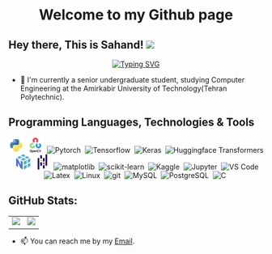 <div align="center">
    <h1>Welcome to my Github page</h1>
</div>

## Hey there, This is Sahand! <img src="https://media.giphy.com/media/hvRJCLFzcasrR4ia7z/giphy.gif" width="25px"> 

<div align="center">
  
[![Typing SVG](https://readme-typing-svg.herokuapp.com?font=Fira+Code&duration=3500&pause=500&center=true&vCenter=true&width=435&lines=BSC.+of+Computer+Engineering;Amirkabir+University+of+Technology;AI+%26+ML+Enthusiast)](https://github.com/rajabi2001)    
</div>

- 🏫 I'm currently a senior undergraduate student, studying Computer Engineering at the Amirkabir University of Technology(Tehran Polytechnic).

## Programming Languages, Technologies & Tools
<div align="center">
  <img src="https://github.com/devicons/devicon/blob/master/icons/python/python-original.svg" title="Python" alt="Python" height="30"/>&nbsp;
  <img src="https://github.com/devicons/devicon/blob/master/icons/opencv/opencv-original-wordmark.svg" title="opencv" alt="opencv" height="30"/>&nbsp;
  <img src="https://github.com/user-attachments/assets/b093e4fb-5270-4348-9517-f63e332e5d3c" title="Pytorch" alt="Pytorch" height="30"/>&nbsp;
  <img src="https://github.com/user-attachments/assets/9946b84c-6f93-44a0-b8e8-eeb6eb7b5635" title="Tensorflow" alt="Tensorflow" height="30"/>&nbsp;
  <img src="https://github.com/user-attachments/assets/a4c6eb51-fa74-43c2-997f-c646ab8de7e5" title="Keras" alt="Keras" height="30"/>&nbsp;
  <img src="https://github.com/user-attachments/assets/d43b347d-954c-4984-9e6c-b63aae34e243" title="Huggingface Transformers" alt="Huggingface Transformers" height="30"/>&nbsp;
  <img src="https://github.com/devicons/devicon/blob/master/icons/numpy/numpy-original.svg" title="Numpy" alt="Numpy" height="30"/>&nbsp;
  <img src="https://github.com/devicons/devicon/blob/master/icons/pandas/pandas-original.svg" title="Pandas" alt="Pandas" height="30"/>&nbsp;
  <img src="https://upload.wikimedia.org/wikipedia/commons/8/84/Matplotlib_icon.svg" title="matplotlib" alt="matplotlib" height="30"/>&nbsp;
  <img src="https://upload.wikimedia.org/wikipedia/commons/0/05/Scikit_learn_logo_small.svg" title="scikit-learn" alt="scikit-learn" height="30"/>&nbsp;
  <img src="https://github.com/user-attachments/assets/cbc88b18-f3e7-40dc-a3bf-22d3b5542d59" title="Kaggle" alt="Kaggle" height="30"/>&nbsp;
  <img src="https://github.com/user-attachments/assets/68cd1f4a-2d9f-42c5-8d07-460bf1d07b6a" title="Jupyter" alt="Jupyter" height="30"/>&nbsp;
  <img src="https://upload.wikimedia.org/wikipedia/commons/9/9a/Visual_Studio_Code_1.35_icon.svg" title="VS Code" alt="VS Code" height="30"/>&nbsp;
  <img src="https://github.com/user-attachments/assets/e9aaa4a9-886a-4be3-8846-98871b6726cb" title="Latex", alt="Latex" height="30"/>&nbsp;
  <img src="https://github.com/user-attachments/assets/8a82c048-3003-4664-8950-709f76c91337" title="Linux" alt="Linux" height="30"/>&nbsp;
  <img src="https://upload.wikimedia.org/wikipedia/commons/e/e0/Git-logo.svg" title="git" alt="git" height="30"/>&nbsp;
  <img src="https://upload.wikimedia.org/wikipedia/de/d/dd/MySQL_logo.svg" title="MySQL" alt="MySQL" height="30"/>&nbsp;
  <img src="https://upload.wikimedia.org/wikipedia/commons/2/29/Postgresql_elephant.svg" title="PostgreSQL" alt="PostgreSQL" height="30"/>&nbsp;
  <img src="https://github.com/user-attachments/assets/0cb9e961-b083-44dd-a7c1-790efa7c9618" title="C" alt="C" height="30"/>&nbsp;
<!--   <img src="https://github.com/user-attachments/assets/8de42de8-1036-4ade-b215-44517365c455" title="Java" alt="Java" height="30"/>&nbsp;
  <img src="https://github.com/user-attachments/assets/f94e12f9-d9cb-43b3-946c-d7d4dbba5c48" title="Golang" alt="Golang" height="30"/>&nbsp;
  <img src="https://github.com/devicons/devicon/blob/master/icons/kubernetes/kubernetes-plain-wordmark.svg" title="kubernetes" alt="kubernetes" height="30"/>&nbsp;
  <img src="https://github.com/devicons/devicon/blob/master/icons/docker/docker-plain-wordmark.svg" title="Docker" alt="Docker" height="30"/>&nbsp;
  <img src="https://cdn.worldvectorlogo.com/logos/rabbitmq.svg" title="rabbitmq" alt="rabbitmq" height="30"/>&nbsp;
  <img src="https://github.com/devicons/devicon/blob/master/icons/redis/redis-original-wordmark.svg" title="redis" alt="redis" height="30"/>&nbsp;
  <img src="https://github.com/user-attachments/assets/d9c986f4-0139-4003-ad9c-81fc772f4ab4" title="JavaScript" alt="JavaScript" height="30"/>&nbsp;
  <img src="https://github.com/user-attachments/assets/64132b59-9446-456c-b7de-f07266bbdb39" title="C#" alt="C#" height="30"/>&nbsp;
  <img src="https://github.com/user-attachments/assets/61fae680-e160-4c92-b953-9437d030f84e" title="ElasticSearch" alt="ElasticSearch", height="30"/>&nbsp; -->
</div>

## GitHub Stats:
<table border="0" cellspacing="0" cellpadding="0">
    <tr>
        <td>
            <img src="https://github-readme-stats.vercel.app/api?username=SahandNoey&show_icons=true&theme=algolia&hide_rank=True"/>
        </td>
        <td>
            <img src="https://github-readme-stats.vercel.app/api/top-langs/?username=SahandNoey&layout=compact&theme=algolia&langs_count=8"/>
        </td>
    </tr>
</table>

<p align="center">

- 📫 You can reach me by my [Email](mailto:sahandnoey7798@gmail.com).

